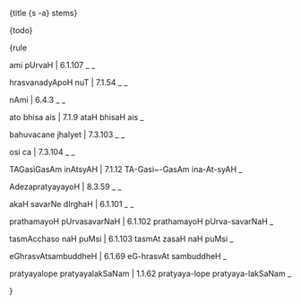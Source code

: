 {title {s -a} stems}

{todo}

{rule

ami pUrvaH | 6.1.107
_
_

hrasvanadyApoH nuT | 7.1.54
_
_

nAmi | 6.4.3
_
_

ato bhisa ais | 7.1.9
ataH bhisaH ais
_

bahuvacane jhalyet | 7.3.103
_
_

osi ca | 7.3.104
_
_

TAGasiGasAm inAtsyAH | 7.1.12
TA-Gasi~-GasAm ina-At-syAH
_

AdezapratyayayoH | 8.3.59
_
_

akaH savarNe dIrghaH | 6.1.101
_
_

prathamayoH pUrvasavarNaH | 6.1.102
prathamayoH pUrva-savarNaH
_

tasmAcchaso naH puMsi | 6.1.103
tasmAt zasaH naH puMsi
_

eGhrasvAtsambuddheH | 6.1.69
eG-hrasvAt sambuddheH
_

pratyayalope pratyayalakSaNam | 1.1.62
pratyaya-lope pratyaya-lakSaNam
_

}
